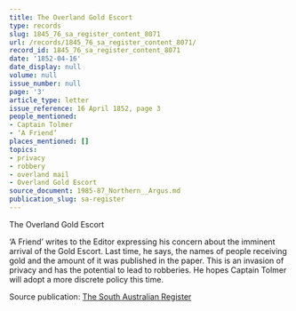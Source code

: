 ```yaml
---
title: The Overland Gold Escort
type: records
slug: 1845_76_sa_register_content_8071
url: /records/1845_76_sa_register_content_8071/
record_id: 1845_76_sa_register_content_8071
date: '1852-04-16'
date_display: null
volume: null
issue_number: null
page: '3'
article_type: letter
issue_reference: 16 April 1852, page 3
people_mentioned:
- Captain Tolmer
- ‘A Friend’
places_mentioned: []
topics:
- privacy
- robbery
- overland mail
- Overland Gold Escort
source_document: 1985-87_Northern__Argus.md
publication_slug: sa-register
---
```


The Overland Gold Escort

‘A Friend’ writes to the Editor expressing his concern about the imminent arrival of the Gold Escort.  Last time, he says, the names of people receiving gold and the amount of it was published in the paper.  This is an invasion of privacy and has the potential to lead to robberies.  He hopes Captain Tolmer will adopt a more discrete policy this time.

Source publication: [The South Australian Register](/publications/sa-register/)
